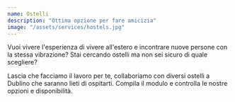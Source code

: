 ```yaml
---
name: Ostelli
description: "Ottima opzione per fare amicizia"
image: "/assets/services/hostels.jpg"
---
```


Vuoi vivere l'esperienza di vivere all'estero e incontrare nuove persone con la stessa vibrazione?
Stai cercando ostelli ma non sei sicuro di quale scegliere?

Lascia che facciamo il lavoro per te, collaboriamo con diversi ostelli a Dublino che saranno lieti di ospitarti. Compila il modulo e controlla le nostre opzioni e disponibilità.
